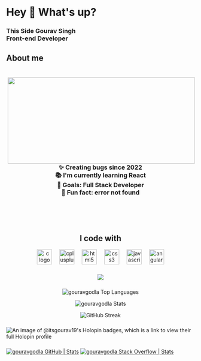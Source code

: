 
<h1 align="left">Hey 👋 What's up?</h1>


<div align="center">




  
###

<h3 align="left">This Side Gourav Singh  
  <br>
  Front-end Developer</h3>
</div>

<h2 align="left">About me</h2>




###

<br clear="both">

<img align="right" src="https://media.giphy.com/media/v1.Y2lkPTc5MGI3NjExdDV2bHRoMnk3ZWM1cHVpZmN1cGdtdHYzZW1paThzaW8xNDZ5NnZ3eCZlcD12MV9pbnRlcm5hbF9naWZfYnlfaWQmY3Q9Zw/2IudUHdI075HL02Pkk/giphy.gif" height="230" width="500"/>


####

<h3 align="center">✨ Creating bugs since 2022<br>📚 I'm currently learning React<br>🎯 Goals: Full Stack Developer <br>🎲 Fun fact: error not found <br></h3>
<br>





####
<br>
<div align="center">
  <h2 align="center">I code with</h2>
  <img src="https://cdn.jsdelivr.net/gh/devicons/devicon/icons/c/c-original.svg" height="40" alt="c logo"  />
  <img width="12" />
  <img src="https://cdn.jsdelivr.net/gh/devicons/devicon/icons/cplusplus/cplusplus-original.svg" height="40" alt="cplusplus logo"  />
  <img width="12" />
  <img src="https://cdn.simpleicons.org/html5/E34F26" height="40" alt="html5 logo"  />
  <img width="12" />
  <img src="https://cdn.simpleicons.org/css3/1572B6" height="40" alt="css3 logo"  />
  <img width="12" />
  <img src="https://cdn.jsdelivr.net/gh/devicons/devicon/icons/javascript/javascript-original.svg" height="40" alt="javascript logo"  />
  <img width="12" />
  <img src="https://cdn.simpleicons.org/react/DD0031" height="40" alt="angularjs logo"  />
</div>



###
<div align="center">
  <img src="https://profile-counter.glitch.me/gouravgodla/count.svg?"  />
</div>



###
<div align="center">
  
![gouravgodla Top Languages](https://github-readme-stats.vercel.app/api/top-langs/?username=gouravgodla&theme=highcontrast&show_icons=true&hide_border=true&layout=compact)

  
![gouravgodla Stats](https://github-readme-stats.vercel.app/api?username=gouravgodla&theme=highcontrast&show_icons=true&hide_border=true&count_private=true)

![GitHub Streak](https://streak-stats.demolab.com/?user=gouravgodla)
</div>



###

![An image of @itsgourav19's Holopin badges, which is a link to view their full Holopin profile](https://holopin.me/itsgourav19)




###
[![gouravgodla GitHub | Stats](https://stats.quine.sh/gouravgodla/github?theme=dark)](https://quine.sh?utm_source=widgets&utm_campaign=gouravgodla) [![gouravgodla Stack Overflow | Stats](https://stats.quine.sh/gouravgodla/stack-overflow?theme=dark)](https://quine.sh?utm_source=widgets&utm_campaign=gouravgodla)


